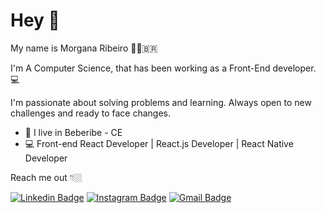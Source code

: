 # Hey  👋

My name is Morgana Ribeiro 👩🏼‍🇧🇷

I'm A Computer Science, that has been working as a Front-End developer. 💻

I'm passionate about solving problems and learning. Always open to new challenges and ready to face changes.

-   📍 I live in Beberibe - CE
-   💻 Front-end React Developer | React.js Developer | React Native Developer

Reach me out 👇🏼

[![Linkedin Badge](https://img.shields.io/badge/-Morgana%20Ribeiro-blue?style=flat-square&logo=Linkedin&logoColor=white&link=https://www.linkedin.com/in/isadora-rodrigues-stangarlin-48402b141/)](www.linkedin.com/in/morgana-ribeiro-dev) 
[![Instagram Badge](https://img.shields.io/badge/-morgana_ribeir0-violet?style=flat-square&logo=Instagram&logoColor=white&link=https://www.instagram.com/morgana_ribeir0/)](https://www.instagram.com/morgana_ribeir0/) 
[![Gmail Badge](https://img.shields.io/badge/-morgana.ifce.2019@gmail.com-6633cc?style=flat-square&logo=Gmail&logoColor=white&link=mailto:morgana.ifce.2019@gmail.com)](mailto:morgana.ifce.2019@gmail.com)
